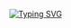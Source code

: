 [![Typing SVG](https://readme-typing-svg.herokuapp.com?font=Fira+Code&size=32&pause=1000&color=F79B22&center=falso&vCenter=falso&width=435&lines=Exercicios+de+Java+%E2%98%95)](https://git.io/typing-svg)
